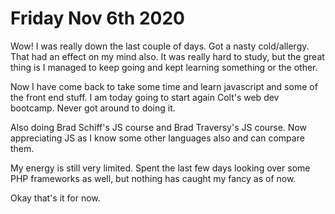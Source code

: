 # Friday Nov 6th 2020

Wow! I was really down the last couple of days. Got a nasty cold/allergy. That had an effect on my mind also. It was really hard to study, but the great thing is I managed to keep going and kept learning something or the other.

Now I have come back to take some time and learn javascript and some of the front end stuff. I am today going to start again Colt's web dev bootcamp. Never got around to doing it.

Also doing Brad Schiff's JS course and Brad Traversy's JS course. Now appreciating JS as I know some other languages also and can compare them.

My energy is still very limited. Spent the last few days looking over some PHP frameworks as well, but nothing has caught my fancy as of now.

Okay that's it for now.
